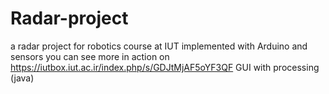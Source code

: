 # Radar-project
a radar project for robotics course at IUT implemented with Arduino and sensors you can see more in action on https://iutbox.iut.ac.ir/index.php/s/GDJtMjAF5oYF3QF
GUI with processing (java)
